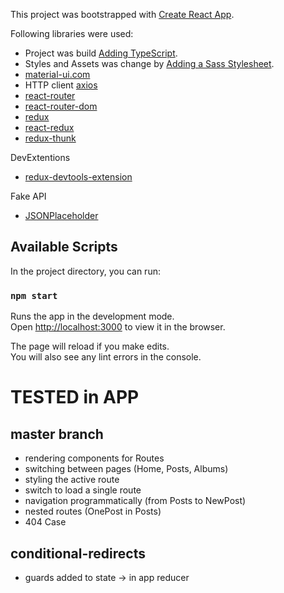 This project was bootstrapped with [Create React App](https://github.com/facebook/create-react-app).

Following libraries were used:

- Project was build [Adding TypeScript](https://facebook.github.io/create-react-app/docs/adding-typescript).
- Styles and Assets was change by [Adding a Sass Stylesheet](https://facebook.github.io/create-react-app/docs/adding-a-sass-stylesheet).
- [material-ui.com](https://material-ui.com/)
- HTTP client [axios](https://github.com/axios/axios)
- [react-router](https://www.npmjs.com/package/react-router)
- [react-router-dom](https://www.npmjs.com/package/react-router-dom)
- [redux](https://redux.js.org/introduction/installation)
- [react-redux](https://www.npmjs.com/package/react-redux)
- [redux-thunk](https://www.npmjs.com/package/redux-thunk)

DevExtentions
- [redux-devtools-extension](https://www.npmjs.com/package/redux-devtools-extension)

Fake API

- [JSONPlaceholder](https://jsonplaceholder.typicode.com/)

## Available Scripts

In the project directory, you can run:

### `npm start`

Runs the app in the development mode.<br>
Open [http://localhost:3000](http://localhost:3000) to view it in the browser.

The page will reload if you make edits.<br>
You will also see any lint errors in the console.


# TESTED in APP
## master branch

- rendering components for Routes
- switching between pages (Home, Posts, Albums)
- styling the active route
- switch to load a single route
- navigation programmatically (from Posts to NewPost)
- nested routes (OnePost in Posts)
- 404 Case

## conditional-redirects

- guards added to state -> in app reducer

